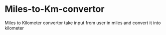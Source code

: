 # Miles-to-Km-convertor
Miles to Kilometer convertor take input from user in miles and convert it into kilometer
